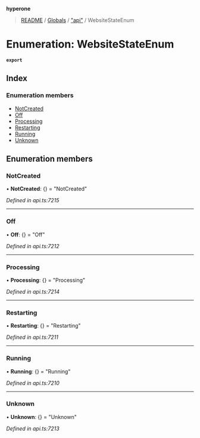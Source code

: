**hyperone**

> [README](../README.md) / [Globals](../globals.md) / ["api"](../modules/_api_.md) / WebsiteStateEnum

# Enumeration: WebsiteStateEnum

**`export`** 

## Index

### Enumeration members

* [NotCreated](_api_.websitestateenum.md#notcreated)
* [Off](_api_.websitestateenum.md#off)
* [Processing](_api_.websitestateenum.md#processing)
* [Restarting](_api_.websitestateenum.md#restarting)
* [Running](_api_.websitestateenum.md#running)
* [Unknown](_api_.websitestateenum.md#unknown)

## Enumeration members

### NotCreated

•  **NotCreated**: {} = "NotCreated"

*Defined in api.ts:7215*

___

### Off

•  **Off**: {} = "Off"

*Defined in api.ts:7212*

___

### Processing

•  **Processing**: {} = "Processing"

*Defined in api.ts:7214*

___

### Restarting

•  **Restarting**: {} = "Restarting"

*Defined in api.ts:7211*

___

### Running

•  **Running**: {} = "Running"

*Defined in api.ts:7210*

___

### Unknown

•  **Unknown**: {} = "Unknown"

*Defined in api.ts:7213*
